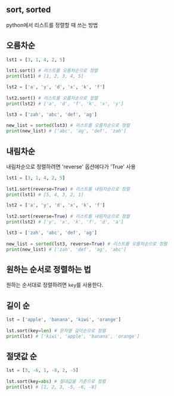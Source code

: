 ## sort, sorted
python에서 리스트를 정렬할 때 쓰는 방법

## 오름차순
```py
lst1 = [3, 1, 4, 2, 5]
 
lst1.sort() # 리스트를 오름차순으로 정렬
print(lst1) # [1, 2, 3, 4, 5]
```
```py
lst2 = ['a', 'y', 'd', 'x', 'k', 'f']
 
lst2.sort() # 리스트를 오름차순으로 정렬
print(lst2) # ['a', 'd', 'f', 'k', 'x', 'y']
```
```py
lst3 = ['zah', 'abc', 'def', 'ag']
 
new_list = sorted(lst3) # 리스트를 오름차순으로 정렬
print(new_list) # ['abc', 'ag', 'def', 'zah']
```

## 내림차순
내림차순으로 정렬하려면 'reverse' 옵션에다가 'True' 사용

```py
lst1 = [3, 1, 4, 2, 5]
 
lst1.sort(reverse=True) # 리스트를 내림차순으로 정렬
print(lst1) # [5, 4, 3, 2, 1]
```
```py
lst2 = ['a', 'y', 'd', 'x', 'k', 'f']
 
lst2.sort(reverse=True) # 리스트를 내림차순으로 정렬
print(lst2) # ['y', 'x', 'k', 'f', 'd', 'a']
```
```py
lst3 = ['zah', 'abc', 'def', 'ag']
 
new_list = sorted(lst3, reverse=True) # 리스트를 오름차순으로 정렬
print(new_list) # ['zah', 'def', 'ag', 'abc']
```

## 원하는 순서로 정렬하는 법
원하는 순서대로 정렬하려면 ```key```를 사용한다.

## 길이 순
```py
lst = ['apple', 'banana', 'kiwi', 'orange']
 
lst.sort(key=len) # 문자열 길이순으로 정렬
print(lst) # ['kiwi', 'apple', 'banana', 'orange']
```

## 절댓값 순
```py
lst = [3, -6, 1, -8, 2, -5]
 
lst.sort(key=abs) # 절대값을 기준으로 정렬
print(lst) # [1, 2, 3, -5, -6, -8]
```
